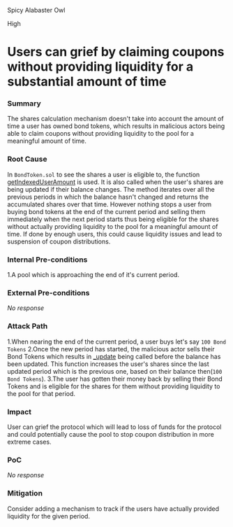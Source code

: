 Spicy Alabaster Owl

High

# Users can grief by claiming coupons without providing liquidity for a substantial amount of time

### Summary

The shares calculation mechanism doesn't take into account the amount of time a user has owned bond tokens, which results in malicious actors being able to claim coupons without providing liquidity to the pool for a meaningful amount of time.

### Root Cause

In `BondToken.sol` to see the shares a user is eligible to, the function [getIndexedUserAmount](https://github.com/sherlock-audit/2024-12-plaza-finance/blob/main/plaza-evm/src/BondToken.sol#L190) is used. It is also called when the user's shares are being updated if their balance changes. The method iterates over all the previous periods in which the balance hasn't changed and returns the accumulated shares over that time. However nothing stops a user from buying bond tokens at the end of the current period and selling them immediately when the next period starts thus being eligible for the shares without actually providing liquidity to the pool for a meaningful amount of time. If done by enough users, this could cause liquidity issues and lead to suspension of coupon distributions.

### Internal Pre-conditions

1.A pool which is approaching the end of it's current period.

### External Pre-conditions

_No response_

### Attack Path

1.When nearing the end of the current period, a user buys let's say `100 Bond Tokens`
2.Once the new period has started, the malicious actor sells their Bond Tokens which results in [_update](https://github.com/sherlock-audit/2024-12-plaza-finance/blob/main/plaza-evm/src/BondToken.sol#L154) being called before the balance has been updated. This function increases the user's shares since the last updated period which is the previous one, based on their balance then(`100 Bond Tokens`).
3.The user has gotten their money back by selling their Bond Tokens and is eligible for the shares for them without providing liquidity to the pool for that period.

### Impact

User can grief the protocol which will lead to loss of funds for the protocol and could potentially cause the pool to stop coupon distribution in more extreme cases.

### PoC

_No response_

### Mitigation

Consider adding a mechanism to track if the users have actually provided liquidity for the given period.